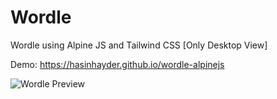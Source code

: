 # Wordle

Wordle using Alpine JS and Tailwind CSS [Only Desktop View]

Demo: https://hasinhayder.github.io/wordle-alpinejs

![Wordle Preview](https://i.ibb.co/C5mf5hc/273016289-10158958076659633-2230063815835301897-n.jpg)
